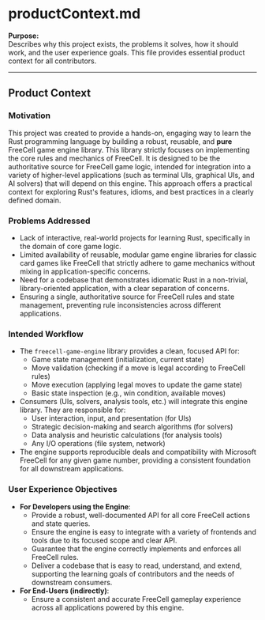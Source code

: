 # productContext.md

**Purpose:**  
Describes why this project exists, the problems it solves, how it should work, and the user experience goals. This file provides essential product context for all contributors.

---

## Product Context

### Motivation

This project was created to provide a hands-on, engaging way to learn the Rust programming language by building a robust, reusable, and **pure** FreeCell game engine library. This library strictly focuses on implementing the core rules and mechanics of FreeCell. It is designed to be the authoritative source for FreeCell game logic, intended for integration into a variety of higher-level applications (such as terminal UIs, graphical UIs, and AI solvers) that will depend on this engine. This approach offers a practical context for exploring Rust's features, idioms, and best practices in a clearly defined domain.

### Problems Addressed

- Lack of interactive, real-world projects for learning Rust, specifically in the domain of core game logic.
- Limited availability of reusable, modular game engine libraries for classic card games like FreeCell that strictly adhere to game mechanics without mixing in application-specific concerns.
- Need for a codebase that demonstrates idiomatic Rust in a non-trivial, library-oriented application, with a clear separation of concerns.
- Ensuring a single, authoritative source for FreeCell rules and state management, preventing rule inconsistencies across different applications.

### Intended Workflow

- The `freecell-game-engine` library provides a clean, focused API for:
    - Game state management (initialization, current state)
    - Move validation (checking if a move is legal according to FreeCell rules)
    - Move execution (applying legal moves to update the game state)
    - Basic state inspection (e.g., win condition, available moves)
- Consumers (UIs, solvers, analysis tools, etc.) will integrate this engine library. They are responsible for:
    - User interaction, input, and presentation (for UIs)
    - Strategic decision-making and search algorithms (for solvers)
    - Data analysis and heuristic calculations (for analysis tools)
    - Any I/O operations (file system, network)
- The engine supports reproducible deals and compatibility with Microsoft FreeCell for any given game number, providing a consistent foundation for all downstream applications.

### User Experience Objectives

- **For Developers using the Engine**:
    - Provide a robust, well-documented API for all core FreeCell actions and state queries.
    - Ensure the engine is easy to integrate with a variety of frontends and tools due to its focused scope and clear API.
    - Guarantee that the engine correctly implements and enforces all FreeCell rules.
    - Deliver a codebase that is easy to read, understand, and extend, supporting the learning goals of contributors and the needs of downstream consumers.
- **For End-Users (indirectly)**:
    - Ensure a consistent and accurate FreeCell gameplay experience across all applications powered by this engine.
